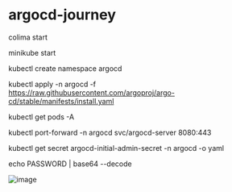 # argocd-journey

colima start

minikube start

kubectl create namespace argocd

kubectl apply -n argocd -f https://raw.githubusercontent.com/argoproj/argo-cd/stable/manifests/install.yaml

kubectl get pods -A

kubectl port-forward -n argocd svc/argocd-server 8080:443

kubectl get secret argocd-initial-admin-secret -n argocd -o yaml

echo PASSWORD | base64 --decode

![image](https://github.com/user-attachments/assets/aad94b9f-e165-4d5b-accf-655a03f17d7b)
